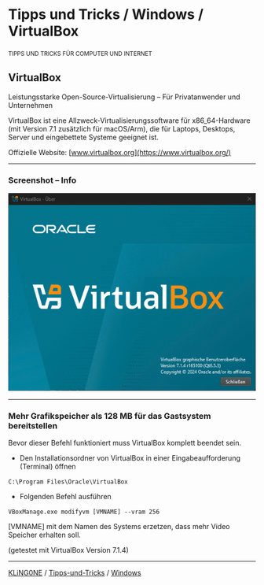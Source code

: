 # Tipps und Tricks / Windows / VirtualBox
<small>TIPPS UND TRICKS FÜR COMPUTER UND INTERNET</small>

## VirtualBox
Leistungsstarke Open-Source-Virtualisierung – Für Privatanwender und Unternehmen

VirtualBox ist eine Allzweck-Virtualisierungssoftware für x86_64-Hardware (mit Version 7.1 zusätzlich für macOS/Arm), die für Laptops, Desktops, Server und eingebettete Systeme geeignet ist.

Offizielle Website: [www.virtualbox.org](https://www.virtualbox.org/)

---

### Screenshot – Info

![Screenshot VirtualBox Info](img/Screenshot%20VirtualBox%20Info%207.1.4%202025-02-03.png)

---

### Mehr Grafikspeicher als 128 MB für das Gastsystem bereitstellen

Bevor dieser Befehl funktioniert muss VirtualBox komplett beendet sein.

* Den Installationsordner von VirtualBox in einer Eingabeaufforderung (Terminal) öffnen

```
C:\Program Files\Oracle\VirtualBox
```

* Folgenden Befehl ausführen
```
VBoxManage.exe modifyvm [VMNAME] --vram 256
```

[VMNAME] mit dem Namen des Systems erzetzen, dass mehr Video Speicher erhalten soll.

(getestet mit VirtualBox Version 7.1.4)

---

[KLiNG0NE](https://github.com/KLiNG0NE/) / [Tipps-und-Tricks](https://github.com/KLiNG0NE/Tipps-und-Tricks) / [Windows](README.md)
